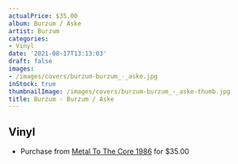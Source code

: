 ```yaml
---
actualPrice: $35.00
album: Burzum / Aske
artist: Burzum
categories:
- Vinyl
date: '2021-08-17T13:13:03'
draft: false
images:
- /images/covers/burzum-burzum_-_aske.jpg
inStock: true
thumbnailImage: /images/covers/burzum-burzum_-_aske-thumb.jpg
title: Burzum - Burzum / Aske
---
```


## Vinyl
* Purchase from [Metal To The Core 1986](https://metaltothecore1986.com/shop/burzum-burzum-aske-12-gatefold-double-lp/) for $35.00
